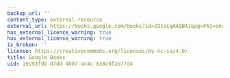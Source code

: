 ```yaml
---
backup_url: ''
content_type: external-resource
external_url: https://books.google.com/books?id=Z9toCgAAQBAJ&pg=PA1=onepage#v=onepage&q&f=false
has_external_licence_warning: true
has_external_license_warning: true
is_broken: ''
license: https://creativecommons.org/licenses/by-nc-sa/4.0/
title: Google Books
uid: 19c93fdb-d7dd-4b97-ac4c-838c9f2e77d4
---
```

